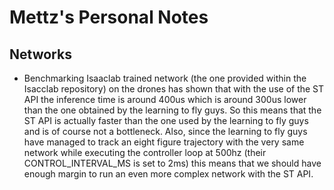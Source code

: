 # Mettz's Personal Notes

## Networks

- Benchmarking Isaaclab trained network (the one provided within the Isacclab repository) on the drones has shown that with the use of the ST API the inference time is around 400us which is around 300us lower than the one obtained by the learning to fly guys. So this means that the ST API is actually faster than the one used by the learning to fly guys and is of course not a bottleneck. Also, since the learning to fly guys have managed to track an eight figure trajectory with the very same network while executing the controller loop at 500hz (their CONTROL_INTERVAL_MS is set to 2ms) this means that we should have enough margin to run an even more complex network with the ST API.